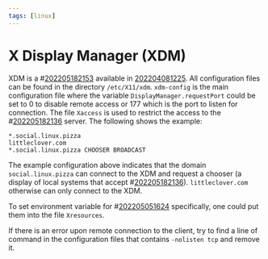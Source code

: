 ```yaml
---
tags: [linux]
---
```


# X Display Manager (XDM)

XDM is a #[202205182153](202205182153.md) available in [202204081225](202204081225.md). All configuration
files can be found in the directory `/etc/X11/xdm`. `xdm-config` is the main
configuration file where the variable `DisplayManager.requestPort` could be set
to 0 to disable remote access or 177 which is the port to listen for connection.
The file `Xaccess` is used to restrict the access to the #[202205182136](202205182136.md)
server. The following shows the example:

```
*.social.linux.pizza
littleclover.com
*.social.linux.pizza CHOOSER BROADCAST
```

The example configuration above indicates that the domain `social.linux.pizza`
can connect to the XDM and request a chooser (a display of local systems that
accept #[202205182136](202205182136.md)). `littleclover.com` otherwise can only connect to the
XDM.

To set environment variable for #[202205051624](202205051624.md) specifically, one could put
them into the file `Xresources`.

If there is an error upon remote connection to the client, try to find a line of
command in the configuration files that contains `-nolisten tcp` and remove it.
